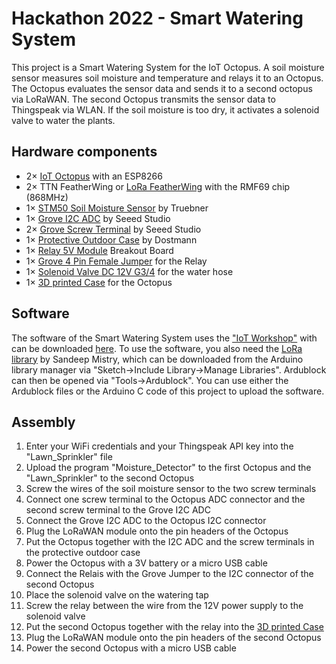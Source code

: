 # Hackathon 2022 - Smart Watering System

This project is a Smart Watering System for the IoT Octopus.
A soil moisture sensor measures soil moisture and temperature and relays it to an Octopus.
The Octopus evaluates the sensor data and sends it to a second octopus via LoRaWAN.
The second Octopus transmits the sensor data to Thingspeak via WLAN.
If the soil moisture is too dry, it activates a solenoid valve to water the plants.

## Hardware components
- 2× [IoT Octopus](https://www.tindie.com/products/fablab/iot-octopus-badge-for-iot-evaluation/) with an ESP8266
- 2× TTN FeatherWing or [LoRa FeatherWing](https://www.adafruit.com/product/3229) with the RMF69 chip (868MHz)
- 1× [STM50 Soil Moisture Sensor](https://www.truebner.de/de/smt50.php) by Truebner
- 1× [Grove I2C ADC](https://www.seeedstudio.com/Grove-I2C-ADC.html) by Seeed Studio
- 2× [Grove Screw Terminal](https://www.seeedstudio.com/Grove-Screw-Terminal.html) by Seeed Studio
- 1× [Protective Outdoor Case](https://www.amazon.de/dp/B017ILZF6C) by Dostmann
- 1× [Relay 5V Module](https://www.amazon.com/dp/B07BVXT1ZK) Breakout Board
- 1× [Grove 4 Pin Female Jumper](https://www.amazon.com/dp/B07BVXT1ZK) for the Relay
- 1× [Solenoid Valve DC 12V G3/4](https://www.amazon.com/dp/B07F1DYFNK) for the water hose
- 1× [3D printed Case](https://www.thingiverse.com/thing:5378593) for the Octopus

## Software
The software of the Smart Watering System uses the ["IoT Workshop"](https://www.umwelt-campus.de/forschung/projekte/iot-werkstatt) with can be downloaded [here](https://seafile.rlp.net/f/bb6bdbfe28034cd4861a/).
To use the software, you also need the [LoRa library](https://github.com/sandeepmistry/arduino-LoRa) by Sandeep Mistry, which can be downloaded from the Arduino library manager via "Sketch->Include Library->Manage Libraries".
Ardublock can then be opened via "Tools->Ardublock".
You can use either the Ardublock files or the Arduino C code of this project to upload the software.

## Assembly
1. Enter your WiFi credentials and your Thingspeak API key into the "Lawn_Sprinkler" file
2. Upload the program "Moisture_Detector" to the first Octopus and the "Lawn_Sprinkler" to the second Octopus
3. Screw the wires of the soil moisture sensor to the two screw terminals
4. Connect one screw terminal to the Octopus ADC connector and the second screw terminal to the Grove I2C ADC
5. Connect the Grove I2C ADC to the Octopus I2C connector
6. Plug the LoRaWAN module onto the pin headers of the Octopus
7. Put the Octopus together with the I2C ADC and the screw terminals in the protective outdoor case
8. Power the Octopus with a 3V battery or a micro USB cable
9. Connect the Relais with the Grove Jumper to the I2C connector of the second Octopus
10. Place the solenoid valve on the watering tap
11. Screw the relay between the wire from the 12V power supply to the solenoid valve
12. Put the second Octopus together with the relay into the [3D printed Case](https://www.thingiverse.com/thing:5378593)
13. Plug the LoRaWAN module onto the pin headers of the second Octopus
14. Power the second Octopus with a micro USB cable
